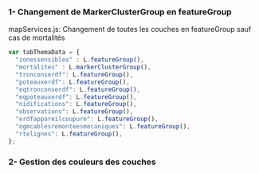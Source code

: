 
### 1- Changement de MarkerClusterGroup en featureGroup
mapServices.js: Changement de toutes les couches en featureGroup sauf cas de mortalités
```javascript
var tabThemaData = {
  "zonessensibles" : L.featureGroup(), 
  "mortalites" : L.markerClusterGroup(), 
  "tronconserdf": L.featureGroup(),
  "poteauxerdf": L.featureGroup(),
  "eqtronconserdf": L.featureGroup(),
  "eqpoteauxerdf": L.featureGroup(),
  "nidifications": L.featureGroup(),
  "observations": L.featureGroup(),
  "erdfappareilcoupure": L.featureGroup(),
  "ogmcablesremonteesmecaniques": L.featureGroup(),
  "rtelignes": L.featureGroup(),
};

```

### 2- Gestion des couleurs des couches
